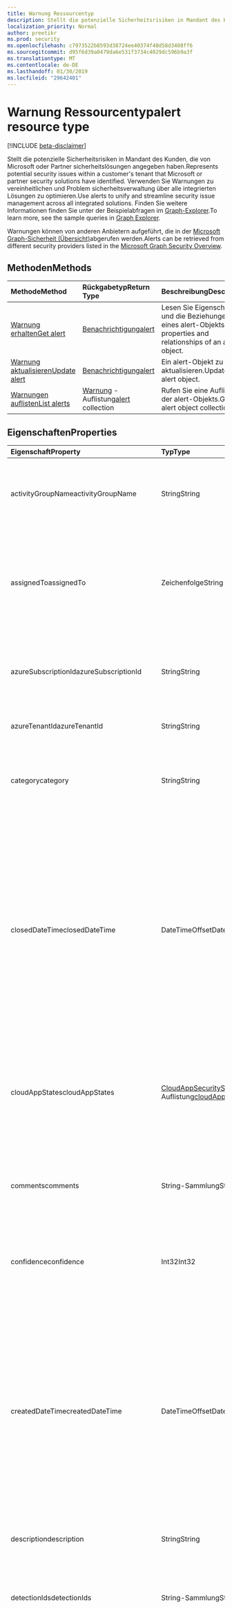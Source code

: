```yaml
---
title: Warnung Ressourcentyp
description: Stellt die potenzielle Sicherheitsrisiken in Mandant des Kunden, die von Microsoft oder Partner sicherheitslösungen angegeben haben. Verwenden Sie Warnungen zu vereinheitlichen und Problem sicherheitsverwaltung über alle integrierten Lösungen zu optimieren. Finden Sie weitere Informationen finden Sie unter der Beispielabfragen im Graph-Explorer.
localization_priority: Normal
author: preetikr
ms.prod: security
ms.openlocfilehash: c7973522b8593d38724ee40374f40d58d3408ff6
ms.sourcegitcommit: d95f6d39a0479da6e531f3734c4029dc596b9a3f
ms.translationtype: MT
ms.contentlocale: de-DE
ms.lasthandoff: 01/30/2019
ms.locfileid: "29642401"
---
```

# <a name="alert-resource-type"></a><span data-ttu-id="fdf1a-105">Warnung Ressourcentyp</span><span class="sxs-lookup"><span data-stu-id="fdf1a-105">alert resource type</span></span>

[!INCLUDE [beta-disclaimer](../../includes/beta-disclaimer.md)]

<span data-ttu-id="fdf1a-106">Stellt die potenzielle Sicherheitsrisiken in Mandant des Kunden, die von Microsoft oder Partner sicherheitslösungen angegeben haben.</span><span class="sxs-lookup"><span data-stu-id="fdf1a-106">Represents potential security issues within a customer's tenant that Microsoft or partner security solutions have identified.</span></span> <span data-ttu-id="fdf1a-107">Verwenden Sie Warnungen zu vereinheitlichen und Problem sicherheitsverwaltung über alle integrierten Lösungen zu optimieren.</span><span class="sxs-lookup"><span data-stu-id="fdf1a-107">Use alerts to unify and streamline security issue management across all integrated solutions.</span></span> <span data-ttu-id="fdf1a-108">Finden Sie weitere Informationen finden Sie unter der Beispielabfragen im [Graph-Explorer](https://developer.microsoft.com/graph/graph-explorer).</span><span class="sxs-lookup"><span data-stu-id="fdf1a-108">To learn more, see the sample queries in [Graph Explorer](https://developer.microsoft.com/graph/graph-explorer).</span></span>

<span data-ttu-id="fdf1a-109">Warnungen können von anderen Anbietern aufgeführt, die in der [Microsoft Graph-Sicherheit (Übersicht)](security-api-overview.md)abgerufen werden.</span><span class="sxs-lookup"><span data-stu-id="fdf1a-109">Alerts can be retrieved from different security providers listed in the [Microsoft Graph Security Overview](security-api-overview.md).</span></span>

## <a name="methods"></a><span data-ttu-id="fdf1a-110">Methoden</span><span class="sxs-lookup"><span data-stu-id="fdf1a-110">Methods</span></span>

| <span data-ttu-id="fdf1a-111">Methode</span><span class="sxs-lookup"><span data-stu-id="fdf1a-111">Method</span></span>   | <span data-ttu-id="fdf1a-112">Rückgabetyp</span><span class="sxs-lookup"><span data-stu-id="fdf1a-112">Return Type</span></span>|<span data-ttu-id="fdf1a-113">Beschreibung</span><span class="sxs-lookup"><span data-stu-id="fdf1a-113">Description</span></span>|
|:---------------|:--------|:----------|
|[<span data-ttu-id="fdf1a-114">Warnung erhalten</span><span class="sxs-lookup"><span data-stu-id="fdf1a-114">Get alert</span></span>](../api/alert-get.md) | [<span data-ttu-id="fdf1a-115">Benachrichtigung</span><span class="sxs-lookup"><span data-stu-id="fdf1a-115">alert</span></span>](alert.md) |<span data-ttu-id="fdf1a-116">Lesen Sie Eigenschaften und die Beziehungen eines alert-Objekts.</span><span class="sxs-lookup"><span data-stu-id="fdf1a-116">Read properties and relationships of an alert object.</span></span>|
|[<span data-ttu-id="fdf1a-117">Warnung aktualisieren</span><span class="sxs-lookup"><span data-stu-id="fdf1a-117">Update alert</span></span>](../api/alert-update.md) | [<span data-ttu-id="fdf1a-118">Benachrichtigung</span><span class="sxs-lookup"><span data-stu-id="fdf1a-118">alert</span></span>](alert.md) |<span data-ttu-id="fdf1a-119">Ein alert-Objekt zu aktualisieren.</span><span class="sxs-lookup"><span data-stu-id="fdf1a-119">Update an alert object.</span></span> |
|[<span data-ttu-id="fdf1a-120">Warnungen auflisten</span><span class="sxs-lookup"><span data-stu-id="fdf1a-120">List alerts</span></span>](../api/alert-list.md) | <span data-ttu-id="fdf1a-121">[Warnung](alert.md) -Auflistung</span><span class="sxs-lookup"><span data-stu-id="fdf1a-121">[alert](alert.md) collection</span></span> |<span data-ttu-id="fdf1a-122">Rufen Sie eine Auflistung der alert-Objekts.</span><span class="sxs-lookup"><span data-stu-id="fdf1a-122">Get an alert object collection.</span></span>|

## <a name="properties"></a><span data-ttu-id="fdf1a-123">Eigenschaften</span><span class="sxs-lookup"><span data-stu-id="fdf1a-123">Properties</span></span>

| <span data-ttu-id="fdf1a-124">Eigenschaft</span><span class="sxs-lookup"><span data-stu-id="fdf1a-124">Property</span></span>   | <span data-ttu-id="fdf1a-125">Typ</span><span class="sxs-lookup"><span data-stu-id="fdf1a-125">Type</span></span>|<span data-ttu-id="fdf1a-126">Beschreibung</span><span class="sxs-lookup"><span data-stu-id="fdf1a-126">Description</span></span>|
|:---------------|:--------|:----------|
|<span data-ttu-id="fdf1a-127">activityGroupName</span><span class="sxs-lookup"><span data-stu-id="fdf1a-127">activityGroupName</span></span>|<span data-ttu-id="fdf1a-128">String</span><span class="sxs-lookup"><span data-stu-id="fdf1a-128">String</span></span>|<span data-ttu-id="fdf1a-129">Name oder Alias der Aktivitätsgruppe (Angreifer) wird diese Warnung zugeordnet.</span><span class="sxs-lookup"><span data-stu-id="fdf1a-129">Name or alias of the activity group (attacker) this alert is attributed to.</span></span>|
|<span data-ttu-id="fdf1a-130">assignedTo</span><span class="sxs-lookup"><span data-stu-id="fdf1a-130">assignedTo</span></span>|<span data-ttu-id="fdf1a-131">Zeichenfolge</span><span class="sxs-lookup"><span data-stu-id="fdf1a-131">String</span></span>|<span data-ttu-id="fdf1a-132">Name des der Analyst die Benachrichtigung wird für die Ursachenanalyse, Untersuchung oder Remediation (unterstützt [Aktualisieren](../api/alert-update.md)) zugewiesen.</span><span class="sxs-lookup"><span data-stu-id="fdf1a-132">Name of the analyst the alert is assigned to for triage, investigation, or remediation (supports [update](../api/alert-update.md)).</span></span>|
|<span data-ttu-id="fdf1a-133">azureSubscriptionId</span><span class="sxs-lookup"><span data-stu-id="fdf1a-133">azureSubscriptionId</span></span>|<span data-ttu-id="fdf1a-134">String</span><span class="sxs-lookup"><span data-stu-id="fdf1a-134">String</span></span>|<span data-ttu-id="fdf1a-135">Azure-Abonnement-ID vorhanden, wenn diese Warnung zu einer Azure Ressource verknüpft ist.</span><span class="sxs-lookup"><span data-stu-id="fdf1a-135">Azure subscription ID, present if this alert is related to an Azure resource.</span></span>|
|<span data-ttu-id="fdf1a-136">azureTenantId</span><span class="sxs-lookup"><span data-stu-id="fdf1a-136">azureTenantId</span></span> |<span data-ttu-id="fdf1a-137">String</span><span class="sxs-lookup"><span data-stu-id="fdf1a-137">String</span></span>|<span data-ttu-id="fdf1a-138">Azure Active Directory-Mandanten-ID</span><span class="sxs-lookup"><span data-stu-id="fdf1a-138">Azure Active Directory tenant ID.</span></span> <span data-ttu-id="fdf1a-139">Erforderlich. </span><span class="sxs-lookup"><span data-stu-id="fdf1a-139">Required.</span></span> |
|<span data-ttu-id="fdf1a-140">category</span><span class="sxs-lookup"><span data-stu-id="fdf1a-140">category</span></span>|<span data-ttu-id="fdf1a-141">String</span><span class="sxs-lookup"><span data-stu-id="fdf1a-141">String</span></span>|<span data-ttu-id="fdf1a-142">Die Kategorie der Warnung (z. B. CredentialTheft, Ransomware usw.).</span><span class="sxs-lookup"><span data-stu-id="fdf1a-142">Category of the alert (for example, credentialTheft, ransomware, etc.).</span></span>|
|<span data-ttu-id="fdf1a-143">closedDateTime</span><span class="sxs-lookup"><span data-stu-id="fdf1a-143">closedDateTime</span></span>|<span data-ttu-id="fdf1a-144">DateTimeOffset</span><span class="sxs-lookup"><span data-stu-id="fdf1a-144">DateTimeOffset</span></span>|<span data-ttu-id="fdf1a-145">Zeitpunkt, an dem die Benachrichtigung geschlossen wurde.</span><span class="sxs-lookup"><span data-stu-id="fdf1a-145">Time at which the alert was closed.</span></span> <span data-ttu-id="fdf1a-146">Der Timestamp-Typ stellt die Datums- und Uhrzeitinformationen mithilfe des ISO 8601-Formats dar und wird immer in UTC-Zeit angegeben.</span><span class="sxs-lookup"><span data-stu-id="fdf1a-146">The Timestamp type represents date and time information using ISO 8601 format and is always in UTC time.</span></span> <span data-ttu-id="fdf1a-147">Beispielsweise könnte Uhr UTC auf 1 Jan 2014 wie folgt aussehen: `'2014-01-01T00:00:00Z'` (unterstützt [Aktualisieren](../api/alert-update.md)).</span><span class="sxs-lookup"><span data-stu-id="fdf1a-147">For example, midnight UTC on Jan 1, 2014 would look like this: `'2014-01-01T00:00:00Z'` (supports [update](../api/alert-update.md)).</span></span>|
|<span data-ttu-id="fdf1a-148">cloudAppStates</span><span class="sxs-lookup"><span data-stu-id="fdf1a-148">cloudAppStates</span></span>|<span data-ttu-id="fdf1a-149">[CloudAppSecurityState](cloudappsecuritystate.md) -Auflistung</span><span class="sxs-lookup"><span data-stu-id="fdf1a-149">[cloudAppSecurityState](cloudappsecuritystate.md) collection</span></span>|<span data-ttu-id="fdf1a-150">Sicherheitsbezogene Statusinformationen vom Anbieter über die Cloud Anwendung/s mit dieser Warnung generiert ist.</span><span class="sxs-lookup"><span data-stu-id="fdf1a-150">Security-related stateful information generated by the provider about the cloud application/s related to this alert.</span></span>|
|<span data-ttu-id="fdf1a-151">comments</span><span class="sxs-lookup"><span data-stu-id="fdf1a-151">comments</span></span>|<span data-ttu-id="fdf1a-152">String-Sammlung</span><span class="sxs-lookup"><span data-stu-id="fdf1a-152">String collection</span></span>|<span data-ttu-id="fdf1a-153">Kunden bereitgestellten Kommentare auf Benachrichtigung (für Kunden alert Management) (unterstützt [Aktualisieren](../api/alert-update.md)).</span><span class="sxs-lookup"><span data-stu-id="fdf1a-153">Customer-provided comments on alert (for customer alert management) (supports [update](../api/alert-update.md)).</span></span>|
|<span data-ttu-id="fdf1a-154">confidence</span><span class="sxs-lookup"><span data-stu-id="fdf1a-154">confidence</span></span>|<span data-ttu-id="fdf1a-155">Int32</span><span class="sxs-lookup"><span data-stu-id="fdf1a-155">Int32</span></span>|<span data-ttu-id="fdf1a-156">Vertrauen die Erkennungslogik (zwischen 1 und 100 Prozent).</span><span class="sxs-lookup"><span data-stu-id="fdf1a-156">Confidence of the detection logic (percentage between 1-100).</span></span>|
|<span data-ttu-id="fdf1a-157">createdDateTime</span><span class="sxs-lookup"><span data-stu-id="fdf1a-157">createdDateTime</span></span> |<span data-ttu-id="fdf1a-158">DateTimeOffset</span><span class="sxs-lookup"><span data-stu-id="fdf1a-158">DateTimeOffset</span></span>|<span data-ttu-id="fdf1a-159">Zeitpunkt, in dem die Benachrichtigung durch den Anbieter alert erstellt wurde.</span><span class="sxs-lookup"><span data-stu-id="fdf1a-159">Time at which the alert was created by the alert provider.</span></span> <span data-ttu-id="fdf1a-160">Der Timestamp-Typ stellt die Datums- und Uhrzeitinformationen mithilfe des ISO 8601-Formats dar und wird immer in UTC-Zeit angegeben.</span><span class="sxs-lookup"><span data-stu-id="fdf1a-160">The Timestamp type represents date and time information using ISO 8601 format and is always in UTC time.</span></span> <span data-ttu-id="fdf1a-161">Mitternacht UTC-Zeit am 1. Januar 2014 würde z. B. wie folgt aussehen: `'2014-01-01T00:00:00Z'`.</span><span class="sxs-lookup"><span data-stu-id="fdf1a-161">For example, midnight UTC on Jan 1, 2014 would look like this: `'2014-01-01T00:00:00Z'`.</span></span> <span data-ttu-id="fdf1a-162">Erforderlich. </span><span class="sxs-lookup"><span data-stu-id="fdf1a-162">Required.</span></span>|
|<span data-ttu-id="fdf1a-163">description</span><span class="sxs-lookup"><span data-stu-id="fdf1a-163">description</span></span>|<span data-ttu-id="fdf1a-164">String</span><span class="sxs-lookup"><span data-stu-id="fdf1a-164">String</span></span>|<span data-ttu-id="fdf1a-165">Beschreibung der Warnung.</span><span class="sxs-lookup"><span data-stu-id="fdf1a-165">Alert description.</span></span>|
|<span data-ttu-id="fdf1a-166">detectionIds</span><span class="sxs-lookup"><span data-stu-id="fdf1a-166">detectionIds</span></span>|<span data-ttu-id="fdf1a-167">String-Sammlung</span><span class="sxs-lookup"><span data-stu-id="fdf1a-167">String collection</span></span>|<span data-ttu-id="fdf1a-168">Festlegen von Warnungen im Zusammenhang mit dieser Warnung Entität (jede Warnung wird in der SIEM als separater Datensatz verschoben).</span><span class="sxs-lookup"><span data-stu-id="fdf1a-168">Set of alerts related to this alert entity (each alert is pushed to the SIEM as a separate record).</span></span>|
|<span data-ttu-id="fdf1a-169">eventDateTime</span><span class="sxs-lookup"><span data-stu-id="fdf1a-169">eventDateTime</span></span> |<span data-ttu-id="fdf1a-170">DateTimeOffset</span><span class="sxs-lookup"><span data-stu-id="fdf1a-170">DateTimeOffset</span></span>|<span data-ttu-id="fdf1a-171">Zeitpunkt, an dem die Ereignisse, die als den Triggern die Benachrichtigung generiert bedient stattgefunden hat.</span><span class="sxs-lookup"><span data-stu-id="fdf1a-171">Time at which the event(s) that served as the trigger(s) to generate the alert occurred.</span></span> <span data-ttu-id="fdf1a-172">Der Timestamp-Typ stellt die Datums- und Uhrzeitinformationen mithilfe des ISO 8601-Formats dar und wird immer in UTC-Zeit angegeben.</span><span class="sxs-lookup"><span data-stu-id="fdf1a-172">The Timestamp type represents date and time information using ISO 8601 format and is always in UTC time.</span></span> <span data-ttu-id="fdf1a-173">Mitternacht UTC-Zeit am 1. Januar 2014 würde z. B. wie folgt aussehen: `'2014-01-01T00:00:00Z'`.</span><span class="sxs-lookup"><span data-stu-id="fdf1a-173">For example, midnight UTC on Jan 1, 2014 would look like this: `'2014-01-01T00:00:00Z'`.</span></span> <span data-ttu-id="fdf1a-174">Erforderlich. </span><span class="sxs-lookup"><span data-stu-id="fdf1a-174">Required.</span></span>|
|<span data-ttu-id="fdf1a-175">Feedback</span><span class="sxs-lookup"><span data-stu-id="fdf1a-175">feedback</span></span>|<span data-ttu-id="fdf1a-176">alertFeedback</span><span class="sxs-lookup"><span data-stu-id="fdf1a-176">alertFeedback</span></span>|<span data-ttu-id="fdf1a-177">Analyst Feedback auf die Benachrichtigung.</span><span class="sxs-lookup"><span data-stu-id="fdf1a-177">Analyst feedback on the alert.</span></span> <span data-ttu-id="fdf1a-178">Mögliche Werte: `unknown`, `truePositive`, `falsePositive`, `benignPositive`.</span><span class="sxs-lookup"><span data-stu-id="fdf1a-178">Possible values are: `unknown`, `truePositive`, `falsePositive`, `benignPositive`.</span></span> <span data-ttu-id="fdf1a-179">( [Aktualisieren](../api/alert-update.md)unterstützt)</span><span class="sxs-lookup"><span data-stu-id="fdf1a-179">(supports [update](../api/alert-update.md))</span></span>|
|<span data-ttu-id="fdf1a-180">fileStates</span><span class="sxs-lookup"><span data-stu-id="fdf1a-180">fileStates</span></span>|<span data-ttu-id="fdf1a-181">[FileSecurityState](filesecuritystate.md) -Auflistung</span><span class="sxs-lookup"><span data-stu-id="fdf1a-181">[fileSecurityState](filesecuritystate.md) collection</span></span>|<span data-ttu-id="fdf1a-182">Sicherheitsbezogene Statusinformationen vom Anbieter über die Dateien im Zusammenhang mit dieser Benachrichtigung generiert ist.</span><span class="sxs-lookup"><span data-stu-id="fdf1a-182">Security-related stateful information generated by the provider about the file(s) related to this alert.</span></span>|
|<span data-ttu-id="fdf1a-183">hostStates</span><span class="sxs-lookup"><span data-stu-id="fdf1a-183">hostStates</span></span>|<span data-ttu-id="fdf1a-184">[HostSecurityState](hostsecuritystate.md) -Auflistung</span><span class="sxs-lookup"><span data-stu-id="fdf1a-184">[hostSecurityState](hostsecuritystate.md) collection</span></span>|<span data-ttu-id="fdf1a-185">Sicherheitsbezogene Statusinformationen vom Anbieter über die Hosts im Zusammenhang mit dieser Benachrichtigung generiert ist.</span><span class="sxs-lookup"><span data-stu-id="fdf1a-185">Security-related stateful information generated by the provider about the host(s) related to this alert.</span></span>|
|<span data-ttu-id="fdf1a-186">id</span><span class="sxs-lookup"><span data-stu-id="fdf1a-186">id</span></span> |<span data-ttu-id="fdf1a-187">String</span><span class="sxs-lookup"><span data-stu-id="fdf1a-187">String</span></span>|<span data-ttu-id="fdf1a-188">Anbieter generierte GUID/Eindeutiger Bezeichner.</span><span class="sxs-lookup"><span data-stu-id="fdf1a-188">Provider-generated GUID/unique identifier.</span></span> <span data-ttu-id="fdf1a-189">Schreibgeschützt.</span><span class="sxs-lookup"><span data-stu-id="fdf1a-189">Read-only.</span></span> <span data-ttu-id="fdf1a-190">Erforderlich. </span><span class="sxs-lookup"><span data-stu-id="fdf1a-190">Required.</span></span>|
|<span data-ttu-id="fdf1a-191">lastModifiedDateTime</span><span class="sxs-lookup"><span data-stu-id="fdf1a-191">lastModifiedDateTime</span></span>|<span data-ttu-id="fdf1a-192">DateTimeOffset</span><span class="sxs-lookup"><span data-stu-id="fdf1a-192">DateTimeOffset</span></span>|<span data-ttu-id="fdf1a-193">Zeitpunkt, an dem die Warnung Entität zuletzt geändert wurde.</span><span class="sxs-lookup"><span data-stu-id="fdf1a-193">Time at which the alert entity was last modified.</span></span> <span data-ttu-id="fdf1a-194">Der Timestamp-Typ stellt die Datums- und Uhrzeitinformationen mithilfe des ISO 8601-Formats dar und wird immer in UTC-Zeit angegeben.</span><span class="sxs-lookup"><span data-stu-id="fdf1a-194">The Timestamp type represents date and time information using ISO 8601 format and is always in UTC time.</span></span> <span data-ttu-id="fdf1a-195">Mitternacht UTC-Zeit am 1. Januar 2014 würde z. B. wie folgt aussehen: `'2014-01-01T00:00:00Z'`.</span><span class="sxs-lookup"><span data-stu-id="fdf1a-195">For example, midnight UTC on Jan 1, 2014 would look like this: `'2014-01-01T00:00:00Z'`.</span></span>|
|<span data-ttu-id="fdf1a-196">malwareStates</span><span class="sxs-lookup"><span data-stu-id="fdf1a-196">malwareStates</span></span>|<span data-ttu-id="fdf1a-197">[MalwareState](malwarestate.md) -Auflistung</span><span class="sxs-lookup"><span data-stu-id="fdf1a-197">[malwareState](malwarestate.md) collection</span></span>|<span data-ttu-id="fdf1a-198">Malware im Zusammenhang mit dieser Benachrichtigung zur Bedrohungsanalyse.</span><span class="sxs-lookup"><span data-stu-id="fdf1a-198">Threat Intelligence pertaining to malware related to this alert.</span></span>|
|<span data-ttu-id="fdf1a-199">networkConnections</span><span class="sxs-lookup"><span data-stu-id="fdf1a-199">networkConnections</span></span>|<span data-ttu-id="fdf1a-200">[NetworkConnection](networkconnection.md) -Auflistung</span><span class="sxs-lookup"><span data-stu-id="fdf1a-200">[networkConnection](networkconnection.md) collection</span></span>|<span data-ttu-id="fdf1a-201">Sicherheitsbezogene Statusinformationen vom Anbieter über die Netzwerkschnittstelle(n) im Zusammenhang mit dieser Benachrichtigung generiert ist.</span><span class="sxs-lookup"><span data-stu-id="fdf1a-201">Security-related stateful information generated by the provider about the network connection(s) related to this alert.</span></span>|
|<span data-ttu-id="fdf1a-202">Prozesse</span><span class="sxs-lookup"><span data-stu-id="fdf1a-202">processes</span></span>|<span data-ttu-id="fdf1a-203">[Prozess](process.md) -Auflistung</span><span class="sxs-lookup"><span data-stu-id="fdf1a-203">[process](process.md) collection</span></span>|<span data-ttu-id="fdf1a-204">Sicherheitsbezogene Statusinformationen vom Anbieter zu Prozesse im Zusammenhang mit dieser Benachrichtigung generiert ist.</span><span class="sxs-lookup"><span data-stu-id="fdf1a-204">Security-related stateful information generated by the provider about the process or processes related to this alert.</span></span>|
|<span data-ttu-id="fdf1a-205">recommendedActions</span><span class="sxs-lookup"><span data-stu-id="fdf1a-205">recommendedActions</span></span>|<span data-ttu-id="fdf1a-206">String-Sammlung</span><span class="sxs-lookup"><span data-stu-id="fdf1a-206">String collection</span></span>|<span data-ttu-id="fdf1a-207">Hersteller-Anbieter empfohlen unternommen werden aufgrund der Warnung (beispielsweise isolieren Machine, enforce2FA, neu abbilden Host).</span><span class="sxs-lookup"><span data-stu-id="fdf1a-207">Vendor/provider recommended action(s) to take as a result of the alert (for example, isolate machine, enforce2FA, reimage host).</span></span>|
|<span data-ttu-id="fdf1a-208">registryKeyStates</span><span class="sxs-lookup"><span data-stu-id="fdf1a-208">registryKeyStates</span></span>|<span data-ttu-id="fdf1a-209">[RegistryKeyState](registrykeystate.md) -Auflistung</span><span class="sxs-lookup"><span data-stu-id="fdf1a-209">[registryKeyState](registrykeystate.md) collection</span></span>|<span data-ttu-id="fdf1a-210">Sicherheitsbezogene Statusinformationen mit vom Anbieter zu den Registrierungsschlüsseln generiert in Bezug auf diese Warnung.</span><span class="sxs-lookup"><span data-stu-id="fdf1a-210">Security-related stateful information generated by the provider about the registry keys related to this alert.</span></span>|
|<span data-ttu-id="fdf1a-211">Schweregrad</span><span class="sxs-lookup"><span data-stu-id="fdf1a-211">severity</span></span> |<span data-ttu-id="fdf1a-212">alertSeverity</span><span class="sxs-lookup"><span data-stu-id="fdf1a-212">alertSeverity</span></span>|<span data-ttu-id="fdf1a-213">Warnung Schweregrad - vom Hersteller-Anbieter festgelegt.</span><span class="sxs-lookup"><span data-stu-id="fdf1a-213">Alert severity - set by vendor/provider.</span></span> <span data-ttu-id="fdf1a-214">Mögliche Werte: `unknown`, `informational`, `low`, `medium`, `high`.</span><span class="sxs-lookup"><span data-stu-id="fdf1a-214">Possible values are: `unknown`, `informational`, `low`, `medium`, `high`.</span></span> <span data-ttu-id="fdf1a-215">Erforderlich. </span><span class="sxs-lookup"><span data-stu-id="fdf1a-215">Required.</span></span>|
|<span data-ttu-id="fdf1a-216">sourceMaterials</span><span class="sxs-lookup"><span data-stu-id="fdf1a-216">sourceMaterials</span></span>|<span data-ttu-id="fdf1a-217">String-Sammlung</span><span class="sxs-lookup"><span data-stu-id="fdf1a-217">String collection</span></span>|<span data-ttu-id="fdf1a-218">Hyperlinks (URIs) zu Quellmaterials in Bezug auf die Benachrichtigung beispielsweise des Anbieters-Benutzeroberfläche für Warnungen oder Protokoll Suche usw..</span><span class="sxs-lookup"><span data-stu-id="fdf1a-218">Hyperlinks (URIs) to the source material related to the alert, for example, provider's user interface for alerts or log search, etc.</span></span>|
|<span data-ttu-id="fdf1a-219">status</span><span class="sxs-lookup"><span data-stu-id="fdf1a-219">status</span></span> |<span data-ttu-id="fdf1a-220">alertStatus</span><span class="sxs-lookup"><span data-stu-id="fdf1a-220">alertStatus</span></span>|<span data-ttu-id="fdf1a-221">Warnung Lebenszyklusstatus (Phase).</span><span class="sxs-lookup"><span data-stu-id="fdf1a-221">Alert lifecycle status (stage).</span></span> <span data-ttu-id="fdf1a-222">Mögliche Werte: `unknown`, `newAlert`, `inProgress`, `resolved`.</span><span class="sxs-lookup"><span data-stu-id="fdf1a-222">Possible values are: `unknown`, `newAlert`, `inProgress`, `resolved`.</span></span> <span data-ttu-id="fdf1a-223">(unterstützt [Aktualisieren](../api/alert-update.md)).</span><span class="sxs-lookup"><span data-stu-id="fdf1a-223">(supports [update](../api/alert-update.md)).</span></span> <span data-ttu-id="fdf1a-224">Erforderlich. </span><span class="sxs-lookup"><span data-stu-id="fdf1a-224">Required.</span></span>|
|<span data-ttu-id="fdf1a-225">tags</span><span class="sxs-lookup"><span data-stu-id="fdf1a-225">tags</span></span>|<span data-ttu-id="fdf1a-226">String-Sammlung</span><span class="sxs-lookup"><span data-stu-id="fdf1a-226">String collection</span></span>|<span data-ttu-id="fdf1a-227">Benutzer definierbare Beschriftungen, die angewendet werden soll, auf eine Warnung und dienen als Filter Bedingung (zum Beispiel "HVA", "MAUERN" usw.) (unterstützt [Aktualisieren](../api/alert-update.md)).</span><span class="sxs-lookup"><span data-stu-id="fdf1a-227">User-definable labels that can be applied to an alert and can serve as filter conditions (for example "HVA", "SAW", etc.) (supports [update](../api/alert-update.md)).</span></span>|
|<span data-ttu-id="fdf1a-228">title</span><span class="sxs-lookup"><span data-stu-id="fdf1a-228">title</span></span> |<span data-ttu-id="fdf1a-229">String</span><span class="sxs-lookup"><span data-stu-id="fdf1a-229">String</span></span>|<span data-ttu-id="fdf1a-230">Titel der Warnung.</span><span class="sxs-lookup"><span data-stu-id="fdf1a-230">Alert title.</span></span> <span data-ttu-id="fdf1a-231">Erforderlich. </span><span class="sxs-lookup"><span data-stu-id="fdf1a-231">Required.</span></span>|
|<span data-ttu-id="fdf1a-232">Trigger</span><span class="sxs-lookup"><span data-stu-id="fdf1a-232">triggers</span></span>|<span data-ttu-id="fdf1a-233">[AlertTrigger](alerttrigger.md) -Auflistung</span><span class="sxs-lookup"><span data-stu-id="fdf1a-233">[alertTrigger](alerttrigger.md) collection</span></span>|<span data-ttu-id="fdf1a-234">Sicherheitsrelevante Informationen zu den spezifischen Eigenschaften, die die Benachrichtigung (Eigenschaften, die in der Benachrichtigung angezeigt wird) ausgelöst.</span><span class="sxs-lookup"><span data-stu-id="fdf1a-234">Security-related information about the specific properties that triggered the alert (properties appearing in the alert).</span></span> <span data-ttu-id="fdf1a-235">Warnungen können Informationen zu mehreren Benutzern, Hosts, Dateien, Ip-Adressen enthalten.</span><span class="sxs-lookup"><span data-stu-id="fdf1a-235">Alerts might contain information about multiple users, hosts, files, ip addresses.</span></span> <span data-ttu-id="fdf1a-236">Dieses Feld zeigt an, welche Eigenschaften die Auslösung einer Warnung ausgelöst.</span><span class="sxs-lookup"><span data-stu-id="fdf1a-236">This field indicates which properties triggered the alert generation.</span></span>|
|<span data-ttu-id="fdf1a-237">userStates</span><span class="sxs-lookup"><span data-stu-id="fdf1a-237">userStates</span></span>|<span data-ttu-id="fdf1a-238">[UserSecurityState](usersecuritystate.md) -Auflistung</span><span class="sxs-lookup"><span data-stu-id="fdf1a-238">[userSecurityState](usersecuritystate.md) collection</span></span>|<span data-ttu-id="fdf1a-239">Sicherheitsbezogene Statusinformationen mit generiert vom Anbieter über die Benutzerkonten in Bezug auf diese Warnung.</span><span class="sxs-lookup"><span data-stu-id="fdf1a-239">Security-related stateful information generated by the provider about the user accounts related to this alert.</span></span>|
|<span data-ttu-id="fdf1a-240">vendorInformation</span><span class="sxs-lookup"><span data-stu-id="fdf1a-240">vendorInformation</span></span> |[<span data-ttu-id="fdf1a-241">securityVendorInformation</span><span class="sxs-lookup"><span data-stu-id="fdf1a-241">securityVendorInformation</span></span>](securityvendorinformation.md)|<span data-ttu-id="fdf1a-242">Komplexer Typ, das Details über die Produkt-Dienst Sicherheitsanbieter, Anbieter und Subprovider enthält (beispielsweise Hersteller = Microsoft; Provider = Windows Defender ATP; SubProvider = AppLocker).</span><span class="sxs-lookup"><span data-stu-id="fdf1a-242">Complex type containing details about the security product/service vendor, provider, and subprovider (for example, vendor=Microsoft; provider=Windows Defender ATP; subProvider=AppLocker).</span></span> <span data-ttu-id="fdf1a-243">Erforderlich. </span><span class="sxs-lookup"><span data-stu-id="fdf1a-243">Required.</span></span>|
|<span data-ttu-id="fdf1a-244">vulnerabilityStates</span><span class="sxs-lookup"><span data-stu-id="fdf1a-244">vulnerabilityStates</span></span>|<span data-ttu-id="fdf1a-245">[VulnerabilityState](vulnerabilitystate.md) -Auflistung</span><span class="sxs-lookup"><span data-stu-id="fdf1a-245">[vulnerabilityState](vulnerabilitystate.md) collection</span></span>|<span data-ttu-id="fdf1a-246">Eine oder mehrere Sicherheitslücken im Zusammenhang mit dieser Benachrichtigung zur Bedrohungsanalyse.</span><span class="sxs-lookup"><span data-stu-id="fdf1a-246">Threat intelligence pertaining to one or more vulnerabilities related to this alert.</span></span>|

## <a name="relationships"></a><span data-ttu-id="fdf1a-247">Beziehungen</span><span class="sxs-lookup"><span data-stu-id="fdf1a-247">Relationships</span></span>

<span data-ttu-id="fdf1a-248">Keine.</span><span class="sxs-lookup"><span data-stu-id="fdf1a-248">None.</span></span>

## <a name="json-representation"></a><span data-ttu-id="fdf1a-249">JSON-Darstellung</span><span class="sxs-lookup"><span data-stu-id="fdf1a-249">JSON representation</span></span>

<span data-ttu-id="fdf1a-250">Es folgt eine JSON-Darstellung der Ressource.</span><span class="sxs-lookup"><span data-stu-id="fdf1a-250">The following is a JSON representation of the resource.</span></span>

<!-- {
  "blockType": "resource",
  "optionalProperties": [

  ],
  "@odata.type": "microsoft.graph.alert"
}-->

```json
{
  "activityGroupName": "String",
  "assignedTo": "String",
  "azureSubscriptionId": "String",
  "azureTenantId": "String",
  "category": "String",
  "closedDateTime": "String (timestamp)",
  "cloudAppStates": [{"@odata.type": "microsoft.graph.cloudAppSecurityState"}],
  "comments": ["String"],
  "confidence": 1024,
  "createdDateTime": "String (timestamp)",
  "description": "String",
  "detectionIds": ["String"],
  "eventDateTime": "String (timestamp)",
  "feedback": "@odata.type: microsoft.graph.alertFeedback",
  "fileStates": [{"@odata.type": "microsoft.graph.fileSecurityState"}],
  "hostStates": [{"@odata.type": "microsoft.graph.hostSecurityState"}],
  "id": "String (identifier)",
  "lastModifiedDateTime": "String (timestamp)",
  "malwareStates": [{"@odata.type": "microsoft.graph.malwareState"}],
  "networkConnections": [{"@odata.type": "microsoft.graph.networkConnection"}],
  "processes": [{"@odata.type": "microsoft.graph.process"}],
  "recommendedActions": ["String"],
  "registryKeyStates": [{"@odata.type": "microsoft.graph.registryKeyState"}],
  "severity": "@odata.type: microsoft.graph.alertSeverity",
  "sourceMaterials": ["String"],
  "status": "@odata.type: microsoft.graph.alertStatus",
  "tags": ["String"],
  "title": "String",
  "triggers": [{"@odata.type": "microsoft.graph.alertTrigger"}],
  "userStates": [{"@odata.type": "microsoft.graph.userSecurityState"}],
  "vendorInformation": {"@odata.type": "microsoft.graph.securityVendorInformation"},
  "vulnerabilityStates": [{"@odata.type": "microsoft.graph.vulnerabilityState"}]
}

```

<!-- uuid: 8fcb5dbc-d5aa-4681-8e31-b001d5168d79
2015-10-25 14:57:30 UTC -->
<!--
{
  "type": "#page.annotation",
  "description": "alert resource",
  "keywords": "",
  "section": "documentation",
  "tocPath": "",
  "suppressions": [
    "Error: /api-reference/beta/resources/alert.md:\r\n      Exception processing links.\r\n    System.ArgumentException: Link Definition was null. Link text: !INCLUDE [beta-disclaimer](../../includes/beta-disclaimer.md)\r\n      at ApiDoctor.Validation.DocFile.get_LinkDestinations()\r\n      at ApiDoctor.Validation.DocSet.ValidateLinks(Boolean includeWarnings, String[] relativePathForFiles, IssueLogger issues, Boolean requireFilenameCaseMatch, Boolean printOrphanedFiles)"
  ]
}
-->
